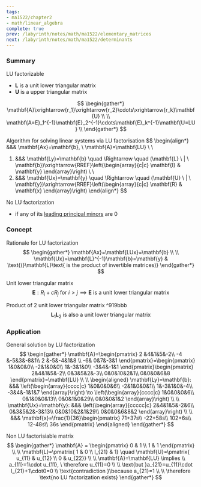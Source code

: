 ```yaml
---
tags:
- ma1522/chapter2
- math/linear_algebra
complete: true
prev: /labyrinth/notes/math/ma1522/elementary_matrices
next: /labyrinth/notes/math/ma1522/determinants
---
```


   

### Summary
LU factorizable
- $\mathbf{L}$ is a unit lower triangular matrix
- $\mathbf{U}$ is a upper triangular matrix

$$
\begin{gather*}
\mathbf{A}\xrightarrow{r_1}\xrightarrow{r_2}\cdots\xrightarrow{r_k}\mathbf{U} \\
\\
\mathbf{A=E}_1^{-1}\mathbf{E}_2^{-1}\cdots\mathbf{E}_k^{-1}\mathbf{U=LU} \\
\end{gather*}
$$

Algorithm for solving linear systems via LU factorisation
$$
\begin{align*}
&&& \mathbf{Ax}=\mathbf{b}, \ \mathbf{A}=\mathbf{LU} \\
\\
1) &&& \mathbf{Ly}=\mathbf{b} \quad \Rightarrow \quad (\mathbf{L} \ | \ \mathbf{b})\xrightarrow{RREF}\left(\begin{array}{c|c} \mathbf{I} & \mathbf{y} \end{array}\right) \\
\\
2) &&& \mathbf{Ux}=\mathbf{y} \quad \Rightarrow \quad (\mathbf{U} \ | \ \mathbf{y})\xrightarrow{RREF}\left(\begin{array}{c|c} \mathbf{R} & \mathbf{x} \end{array}\right)
\end{align*}
$$

No LU factorization
- if any of its [leading principal minors](/labyrinth/notes/math/ma1522/matrix_minor) are 0 

### Concept
Rationale for LU factorization
$$
\begin{gather*}
\mathbf{Ax}=\mathbf{LUx}=\mathbf{b} \\
\\
\mathbf{Ux}=\mathbf{L}^{-1}\mathbf{b}=\mathbf{y} & \text{(}\mathbf{L}\text{ is the product of invertible matrices)}
\end{gather*}
$$

Unit lower triangular matrix
$$
\mathbf{E}: R_i+cR_j\text{ for }i>j\implies\mathbf{E}\text{ is a unit lower triangular matrix}
$$

Product of 2 unit lower triangular matrix ^919bbb
$$
\mathbf{L}_{1}\mathbf{L}_{2}\text{ is also a unit lower triangular matrix}
$$

### Application
General solution by LU factorization
$$
\begin{gather*}
\mathbf{A}=\begin{pmatrix} 2 &4&1&5&-2\\ -4 &-5&3&-8&1\\ 2 &-5&-4&1&8 \\ -6& 0&7&-3&1 \end{pmatrix}=\begin{pmatrix} 1&0&0&0\\ -2&1&0&0\\ 1&-3&1&0\\ -3&4&-1&1 \end{pmatrix}\begin{pmatrix} 2&4&1&5&-2\\ 0&3&5&2&-3\\ 0&0&10&2&1\\ 0&0&0&6&8 \end{pmatrix}=\mathbf{LU} \\
\\
\begin{aligned}
\mathbf{Ly}=\mathbf{b}: &&& \left(\begin{array}{cccc|c} 1&0&0&0&6\\ -2&1&0&0&1\\ 1&-3&1&0&-4\\ -3&4&-1&1&7 \end{array}\right) \to \left(\begin{array}{cccc|c} 1&0&0&0&6\\ 0&1&0&0&13\\ 0&0&1&0&29\\ 0&0&0&1&2 \end{array}\right) \\
\\
\mathbf{Ux}=\mathbf{y}: &&& \left(\begin{array}{ccccc|c} 2&4&1&5&-2&6\\ 0&3&5&2&-3&13\\ 0&0&10&2&1&29\\ 0&0&0&6&8&2 \end{array}\right) \\
\\
&&& \mathbf{x}=\frac{1}{36}\begin{pmatrix} 71+37s\\ -22+58s\\ 102+6s\\ 12-48s\\ 36s \end{pmatrix}
\end{aligned}
\end{gather*}
$$

Non LU factorisiable matrix
$$
\begin{gather*}
\mathbf{A} = \begin{pmatrix}
0 & 1 \\
1 & 1
\end{pmatrix} \\
\\
\mathbf{L}=\pmatrix{ 1 & 0 \\ l_{21} & 1} \quad \mathbf{U}=\pmatrix{ u_{11} & u_{12} \\ 0 & u_{22}} \\
\\
\mathbf{A}=\mathbf{LU} \implies \\
a_{11}=1\cdot u_{11}, \ \therefore u_{11}=0 \\
\\
\text{but }a_{21}=u_{11}\cdot l_{21}+1\cdot0=0 \\
\text{contradiction }\because a_{21}=1 \\
\\
\therefore \text{no LU factorization exists}
\end{gather*}
$$